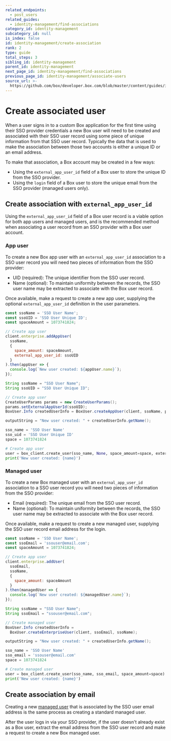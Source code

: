 ```yaml
---
related_endpoints:
  - post_users
related_guides:
  - identity-management/find-associations
category_id: identity-management
subcategory_id: null
is_index: false
id: identity-management/create-association
rank: 2
type: guide
total_steps: 3
sibling_id: identity-management
parent_id: identity-management
next_page_id: identity-management/find-associations
previous_page_id: identity-management/associate-users
source_url: >-
  https://github.com/box/developer.box.com/blob/master/content/guides/identity-management/2-create-association.md
---
```


# Create associated user

When a user signs in to a custom Box application for the first time using their
SSO provider credentials a new Box user will need to be created and associated
with their SSO user record using some piece of unique information from that SSO
user record. Typically the data that is used to make the association between
those two accounts is either a unique ID or an email address.

To make that association, a Box account may be created in a few ways:

* Using the `external_app_user_id` field of a Box user to store the unique ID
 from the SSO provider.
* Using the `login` field of a Box user to store the unique email from the SSO
 provider (managed users only).

## Create association with `external_app_user_id`

Using the `external_app_user_id` field of a Box user record is a viable option
for both app users and managed users, and is the recommended method when
associating a user record from an SSO provider with a Box user account.

### App user

To create a new Box app user with an `external_app_user_id` association to a
SSO user record you will need two pieces of information from the SSO provider:

* UID (required): The unique identifier from the SSO user record.
* Name (optional): To maintain uniformity between the records, the SSO user
 name may be extracted to associate with the Box user record.

Once available, make a request to create a new app user, supplying the optional
`external_app_user_id` definition in the user parameters.

<Tabs>

<Tab title='Node'>

```js
const ssoName = 'SSO User Name';
const ssoUID = 'SSO User Unique ID';
const spaceAmount = 1073741824;

// Create app user
client.enterprise.addAppUser(
  ssoName,
  {
    space_amount: spaceAmount,
    external_app_user_id: ssoUID
  }
).then(appUser => {
  console.log(`New user created: ${appUser.name}`);
});
```

</Tab>
<Tab title='Java'>

```java
String ssoName = "SSO User Name";
String ssoUID = "SSO User Unique ID";

// Create app user
CreateUserParams params = new CreateUserParams();
params.setExternalAppUserId(ssoUID);
BoxUser.Info createdUserInfo = BoxUser.createAppUser(client, ssoName, params);

outputString = "New user created: " + createdUserInfo.getName();
```

</Tab>
<Tab title='Python'>

```python
sso_name = 'SSO User Name'
sso_uid = 'SSO User Unique ID'
space = 1073741824

# Create app user
user = box_client.create_user(sso_name, None, space_amount=space, external_app_user_id=sso_uid)
print('New user created: {name}')
```

</Tab>

</Tabs>

### Managed user

To create a new Box managed user with an `external_app_user_id` association to
a SSO user record you will need two pieces of information from the SSO
provider:

* Email (required): The unique email from the SSO user record.
* Name (optional): To maintain uniformity between the records, the SSO user
 name may be extracted to associate with the Box user record.

Once available, make a request to create a new managed user, supplying the
SSO user record email address for the login.

<Tabs>

<Tab title='Node'>

```js
const ssoName = 'SSO User Name';
const ssoEmail = 'ssouser@email.com';
const spaceAmount = 1073741824;

// Create app user
client.enterprise.addUser(
  ssoEmail,
  ssoName,
  {
    space_amount: spaceAmount
  }
).then(managedUser => {
  console.log(`New user created: ${managedUser.name}`);
});
```

</Tab>
<Tab title='Java'>

```java
String ssoName = "SSO User Name";
String ssoEmail = "ssouser@email.com";

// Create managed user
BoxUser.Info createdUserInfo = 
  BoxUser.createEnterpriseUser(client, ssoEmail, ssoName);

outputString = "New user created: " + createdUserInfo.getName();
```

</Tab>
<Tab title='Python'>

```python
sso_name = 'SSO User Name'
sso_email = 'ssouser@email.com'
space = 1073741824

# Create managed user
user = box_client.create_user(sso_name, sso_email, space_amount=space)
print('New user created: {name}')
```

</Tab>

</Tabs>

## Create association by email

Creating a new [managed user](guide://authentication/user-types/managed-users/)
that is associated by the SSO user email address is the same process as
creating a standard managed user.

After the user logs in via your SSO provider, if the user doesn't already exist
as a Box user, extract the email address from the SSO user record and make a
request to create a new Box managed user.

<Samples id='post_users'>

</Samples>
